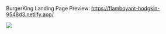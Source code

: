 BurgerKing Landing Page
Preview: https://flamboyant-hodgkin-9548d3.netlify.app/

<img src="url/presentation/Brother's Burger.jpg">

